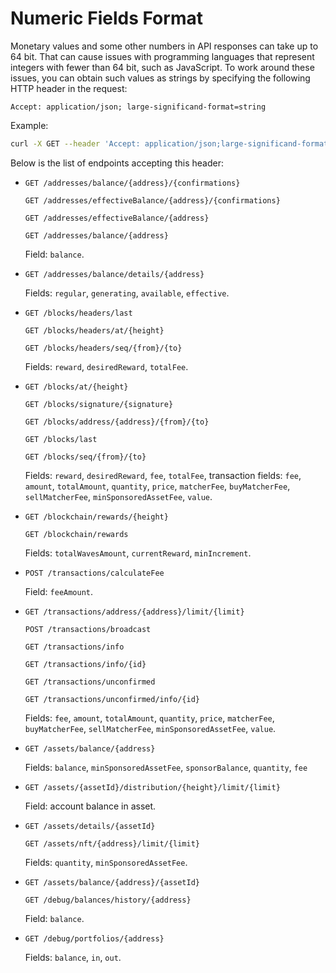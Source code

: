 # Numeric Fields Format

Monetary values and some other numbers in API responses can take up to 64 bit. That can cause issues with programming languages that represent integers with fewer than 64 bit, such as JavaScript. To work around these issues, you can obtain such values as strings by specifying the following HTTP header in the request:

```
Accept: application/json; large-significand-format=string
```

Example:

```bash
curl -X GET --header 'Accept: application/json;large-significand-format=string' 'https://nodes.wavesnodes.com/blocks/headers/last'
```

Below is the list of endpoints accepting this header:

* `GET /addresses/balance/{address}/{confirmations}`

   `GET /addresses/effectiveBalance/{address}/{confirmations}`

   `GET /addresses/effectiveBalance/{address}`

   `GET /addresses/balance/{address}`

   Field: `balance`.

* `GET /addresses/balance/details/{address}`

   Fields: `regular`, `generating`, `available`, `effective`.

* `GET /blocks/headers/last`

   `GET /blocks/headers/at/{height}`

   `GET /blocks/headers/seq/{from}/{to}`

   Fields: `reward`, `desiredReward`, `totalFee`.

* `GET /blocks/at/{height}`

   `GET /blocks/signature/{signature}`

   `GET /blocks/address/{address}/{from}/{to}`

   `GET /blocks/last`

   `GET /blocks/seq/{from}/{to}`

   Fields: `reward`, `desiredReward`, `fee`, `totalFee`, transaction fields: `fee`, `amount`, `totalAmount`, `quantity`, `price`, `matcherFee`, `buyMatcherFee`, `sellMatcherFee`, `minSponsoredAssetFee`, `value`.

* `GET /blockchain/rewards/{height}`

   `GET /blockchain/rewards`

   Fields: `totalWavesAmount`, `currentReward`, `minIncrement`.

* `POST /transactions/calculateFee`

   Field: `feeAmount`.

* `GET /transactions/address/{address}/limit/{limit}`

   `POST /transactions/broadcast`

   `GET /transactions/info`

   `GET /transactions/info/{id}`

   `GET /transactions/unconfirmed`

   `GET /transactions/unconfirmed/info/{id}`

   Fields: `fee`, `amount`, `totalAmount`, `quantity`, `price`, `matcherFee`, `buyMatcherFee`, `sellMatcherFee`, `minSponsoredAssetFee`, `value`.

* `GET /assets/balance/{address}`

   Fields: `balance`, `minSponsoredAssetFee`, `sponsorBalance`, `quantity`, `fee`

* `GET /assets/{assetId}/distribution/{height}/limit/{limit}`

   Field: account balance in asset.

* `GET /assets/details/{assetId}`

   `GET /assets/nft/{address}/limit/{limit}`

   Fields: `quantity`, `minSponsoredAssetFee`.

* `GET /assets/balance/{address}/{assetId}`

   `GET /debug/balances/history/{address}`

   Field: `balance`.

* `GET /debug/portfolios/{address}`

   Fields: `balance`, `in`, `out`.
